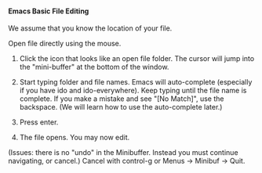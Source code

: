 
#### Emacs Basic File Editing

We assume that you know the location of your file.

Open file directly using the mouse.

1) Click the icon that looks like an open file folder. The cursor will jump into the "mini-buffer" at the bottom of the window.

2) Start typing folder and file names. Emacs will auto-complete (especially if you have ido and
ido-everywhere). Keep typing until the file name is complete. If you make a mistake and see "[No Match]", use
the backspace. (We will learn how to use the auto-complete later.)

3) Press enter.
4) The file opens. You may now edit.

(Issues: there is no "undo" in the Minibuffer. Instead you must continue navigating, or cancel.) Cancel with control-g or Menus -> Minibuf -> Quit.
